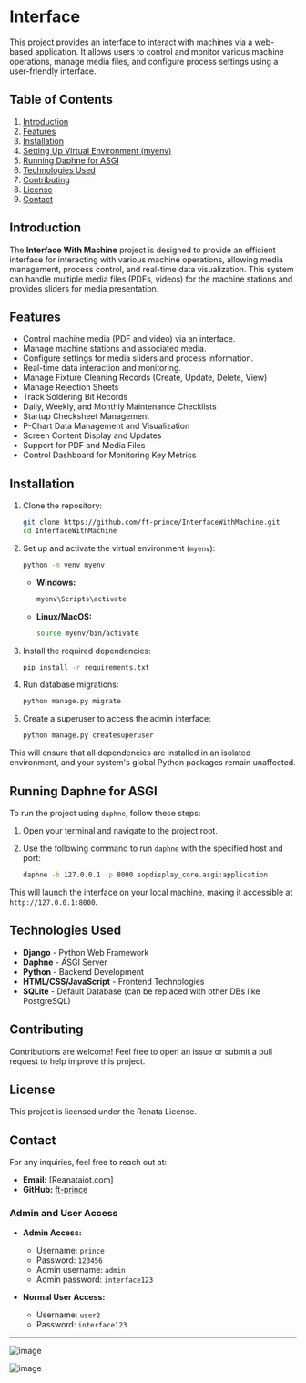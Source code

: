 
# Interface 

This project provides an interface to interact with machines via a web-based application. It allows users to control and monitor various machine operations, manage media files, and configure process settings using a user-friendly interface.

## Table of Contents

1. [Introduction](#introduction)
2. [Features](#features)
3. [Installation](#installation)
4. [Setting Up Virtual Environment (myenv)](#setting-up-virtual-environment-myenv)
5. [Running Daphne for ASGI](#running-daphne-for-asgi)
6. [Technologies Used](#technologies-used)
7. [Contributing](#contributing)
8. [License](#license)
9. [Contact](#contact)

## Introduction

The **Interface With Machine** project is designed to provide an efficient interface for interacting with various machine operations, allowing media management, process control, and real-time data visualization. This system can handle multiple media files (PDFs, videos) for the machine stations and provides sliders for media presentation.

## Features

- Control machine media (PDF and video) via an interface.
- Manage machine stations and associated media.
- Configure settings for media sliders and process information.
- Real-time data interaction and monitoring.
- Manage Fixture Cleaning Records (Create, Update, Delete, View)
- Manage Rejection Sheets
- Track Soldering Bit Records
- Daily, Weekly, and Monthly Maintenance Checklists
- Startup Checksheet Management
- P-Chart Data Management and Visualization
- Screen Content Display and Updates
- Support for PDF and Media Files
- Control Dashboard for Monitoring Key Metrics

## Installation

1. Clone the repository:
   ```bash
   git clone https://github.com/ft-prince/InterfaceWithMachine.git
   cd InterfaceWithMachine
   ```

2. Set up and activate the virtual environment (`myenv`):

   ```bash
   python -m venv myenv
   ```

   - **Windows:**
     ```bash
     myenv\Scripts\activate
     ```

   - **Linux/MacOS:**
     ```bash
     source myenv/bin/activate
     ```

3. Install the required dependencies:
   ```bash
   pip install -r requirements.txt
   ```

4. Run database migrations:
   ```bash
   python manage.py migrate
   ```

5. Create a superuser to access the admin interface:
   ```bash
   python manage.py createsuperuser
   ```


This will ensure that all dependencies are installed in an isolated environment, and your system's global Python packages remain unaffected.

## Running Daphne for ASGI

To run the project using `daphne`, follow these steps:

1. Open your terminal and navigate to the project root.

2. Use the following command to run `daphne` with the specified host and port:

   ```bash
   daphne -b 127.0.0.1 -p 8000 sopdisplay_core.asgi:application
   ```

This will launch the interface on your local machine, making it accessible at `http://127.0.0.1:8000`.

## Technologies Used

- **Django** - Python Web Framework
- **Daphne** - ASGI Server
- **Python** - Backend Development
- **HTML/CSS/JavaScript** - Frontend Technologies
- **SQLite** - Default Database (can be replaced with other DBs like PostgreSQL)

## Contributing

Contributions are welcome! Feel free to open an issue or submit a pull request to help improve this project.

## License

This project is licensed under the Renata License.

## Contact

For any inquiries, feel free to reach out at:

- **Email:** [Reanataiot.com]
- **GitHub:** [ft-prince](https://github.com/ft-prince)

### Admin and User Access

- **Admin Access:**
  - Username: `prince`
  - Password: `123456`
  - Admin username: `admin`
  - Admin password: `interface123`

- **Normal User Access:**
  - Username: `user2`
  - Password: `interface123`

---


![image](https://github.com/user-attachments/assets/df8b4062-2130-4a83-a306-1bfe54e47ea4)

![image](https://github.com/user-attachments/assets/fca78cd7-c367-4c78-80e7-317e88e200b1)

